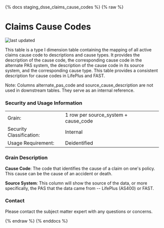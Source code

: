 {% docs staging_dsse_claims_cause_codes %}
{% raw %}

# Claims Cause Codes

![last updated](assets/update_badges/staging_dsse_claims_cause_codes.svg)

This table is a type I dimension table containing the mapping of all active claims cause code to 
descriptions and cause types. It provides the description of the cause code, the corresponding cause 
code in the alternate PAS system, the description of the cause code in its source system, and the 
corresponding cause type. This table provides a consistent description for cause codes in LifePlus 
and FAST. 

Note: Columns alternate_pas_code and source_cause_description are not used in downstream tables. 
They serve as an internal reference.



### Security and Usage Information
|     |                                      |
| --- |--------------------------------------|
| Grain:                   | 1 row per source_system + cause_code |
| Security Classification: | Internal                             |
| Usage Requirement:       | Deidentified                         |

### Grain Description
**Cause Code**: The code that identifies the cause of a claim on one's policy. This cause can
be the cause of an accident or death. 

**Source System**: This column will show the source of the data, or more specifically, the PAS
that the data came from -- LifePlus (AS400) or FAST.

### Contact
Please contact the subject matter expert with any questions or concerns.

{% endraw %}
{% enddocs %}